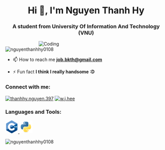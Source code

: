 <h1 align="center">Hi 👋, I'm Nguyen Thanh Hy</h1>
<h3 align="center">A student from University Of Information And Technology (VNU)</h3>
<img align="right" alt="Coding" width="400" src="https://i.pinimg.com/originals/f1/e7/34/f1e734f9cade86fe737a9aa404ad5677.gif"


<p align="left"> <img src="https://komarev.com/ghpvc/?username=nguyenthanhhy0108&label=Profile%20views&color=0e75b6&style=flat" alt="nguyenthanhhy0108" /> </p>

- 📫 How to reach me **job.bkth@gmail.com**

- ⚡ Fun fact **I think I really handsome :D**

<h3 align="left">Connect with me:</h3>
<p align="left">
<a href="https://fb.com/thanhhy.nguyen.397" target="blank"><img align="center" src="https://raw.githubusercontent.com/rahuldkjain/github-profile-readme-generator/master/src/images/icons/Social/facebook.svg" alt="thanhhy.nguyen.397" height="30" width="40" /></a>
<a href="https://instagram.com/w.j.hee" target="blank"><img align="center" src="https://raw.githubusercontent.com/rahuldkjain/github-profile-readme-generator/master/src/images/icons/Social/instagram.svg" alt="w.j.hee" height="30" width="40" /></a>
</p>

<h3 align="left">Languages and Tools:</h3>
<p align="left"> <a href="https://www.w3schools.com/cpp/" target="_blank" rel="noreferrer"> <img src="https://raw.githubusercontent.com/devicons/devicon/master/icons/cplusplus/cplusplus-original.svg" alt="cplusplus" width="40" height="40"/> </a> <a href="https://www.python.org" target="_blank" rel="noreferrer"> <img src="https://raw.githubusercontent.com/devicons/devicon/master/icons/python/python-original.svg" alt="python" width="40" height="40"/> </a> </p>

<p><img align="center" src="https://github-readme-stats.vercel.app/api/top-langs?username=nguyenthanhhy0108&show_icons=true&locale=en&layout=compact" alt="nguyenthanhhy0108" /></p>
